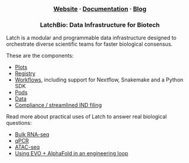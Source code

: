 <html>
  <h3 align="center">
  <a href="https://latch.bio/">Website</a>
  <span> · </span>
  <a href="https://wiki.latch.bio/">Documentation</a>
  <span> · </span>
  <a href="https://blog.latch.bio/">Blog</a>
  </h3>
</html>

<html>
  <h3 align="center">LatchBio: Data Infrastructure for Biotech</a>
  </h3>
</html>

Latch is a modular and programmable data infrastructure designed to orchestrate diverse scientific teams for faster biological consensus. 

These are the components:

- [Plots](https://wiki.latch.bio/plots/overview)
- [Registry](https://wiki.latch.bio/registry/what-is-a-registry)
- [Workflows](https://wiki.latch.bio/workflows/overview), including support for Nextflow, Snakemake and a Python SDK
- [Pods](https://wiki.latch.bio/pods/overview)
- [Data](https://wiki.latch.bio/data/overview)
- [Compliance / streamlined IND filing](https://trust.latch.bio/)

Read more about practical uses of Latch to answer real biological questions:

- [Bulk RNA-seq](https://blog.latch.bio/p/modern-infrastructure-for-bulk-rna)
- [qPCR](https://blog.latch.bio/p/end-to-end-data-infrastructure-for)
- [ATAC-seq](https://blog.latch.bio/p/interactive-tools-for-atac-seq-analysis)
- [Using EVO + AlphaFold in an engineering loop](https://blog.latch.bio/p/engineering-aavs-with-evo-and-alphafold)
